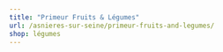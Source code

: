 ```yaml
---
title: "Primeur Fruits & Légumes"
url: /asnieres-sur-seine/primeur-fruits-and-legumes/
shop: légumes
---
```

